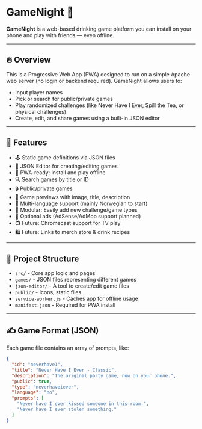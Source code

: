 # GameNight 🎉

**GameNight** is a web-based drinking game platform you can install on your phone and play with friends — even offline.

---

## 🔥 Overview

This is a Progressive Web App (PWA) designed to run on a simple Apache web server (no login or backend required). GameNight allows users to:

- Input player names
- Pick or search for public/private games
- Play randomized challenges (like Never Have I Ever, Spill the Tea, or physical challenges)
- Create, edit, and share games using a built-in JSON editor

---

## 🧩 Features

- 🕹️ Static game definitions via JSON files
- 🔄 JSON Editor for creating/editing games
- 📲 PWA-ready: install and play offline
- 🔍 Search games by title or ID
- 🔒 Public/private games
- 📸 Game previews with image, title, description
- 💬 Multi-language support (mainly Norwegian to start)
- 🧠 Modular: Easily add new challenge/game types
- 💸 Optional ads (AdSense/AdMob support planned)
- 📺 Future: Chromecast support for TV play
- 🛍️ Future: Links to merch store & drink recipes

---

## 📁 Project Structure

- `src/` - Core app logic and pages
- `games/` - JSON files representing different games
- `json-editor/` - A tool to create/edit game files
- `public/` - Icons, static files
- `service-worker.js` - Caches app for offline usage
- `manifest.json` - Required for PWA install

---

## ✍️ Game Format (JSON)

Each game file contains an array of prompts, like:

```json
{
  "id": "neverhave1",
  "title": "Never Have I Ever - Classic",
  "description": "The original party game, now on your phone.",
  "public": true,
  "type": "neverhaveiever",
  "language": "no",
  "prompts": [
    "Never have I ever kissed someone in this room.",
    "Never have I ever stolen something."
  ]
}
